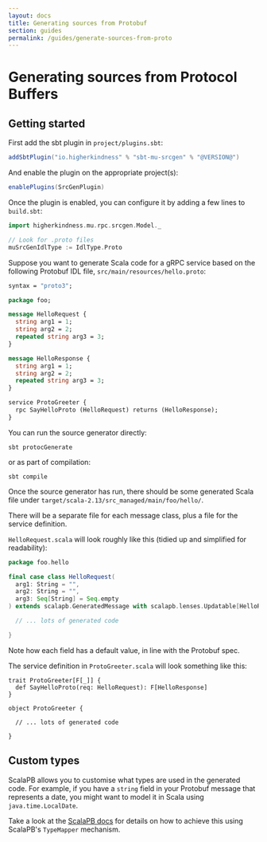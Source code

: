 ```yaml
---
layout: docs
title: Generating sources from Protobuf
section: guides
permalink: /guides/generate-sources-from-proto
---
```


# Generating sources from Protocol Buffers

## Getting started

First add the sbt plugin in `project/plugins.sbt`:

```sbt
addSbtPlugin("io.higherkindness" % "sbt-mu-srcgen" % "@VERSION@")
```

And enable the plugin on the appropriate project(s):

```sbt
enablePlugins(SrcGenPlugin)
```

Once the plugin is enabled, you can configure it by adding a few lines to
`build.sbt`:

```sbt
import higherkindness.mu.rpc.srcgen.Model._

// Look for .proto files
muSrcGenIdlType := IdlType.Proto
```

Suppose you want to generate Scala code for a gRPC service based on the
following Protobuf IDL file, `src/main/resources/hello.proto`:

```proto
syntax = "proto3";

package foo;

message HelloRequest {
  string arg1 = 1;
  string arg2 = 2;
  repeated string arg3 = 3;
}

message HelloResponse {
  string arg1 = 1;
  string arg2 = 2;
  repeated string arg3 = 3;
}

service ProtoGreeter {
  rpc SayHelloProto (HelloRequest) returns (HelloResponse);
}
```

You can run the source generator directly:

```shell script
sbt protocGenerate
```

or as part of compilation:

```shell script
sbt compile
```

Once the source generator has run, there should be some generated Scala file
under `target/scala-2.13/src_managed/main/foo/hello/`.

There will be a separate file for each message class, plus a file for the
service definition.

`HelloRequest.scala` will look roughly like this (tidied up and simplified for
readability):

```scala
package foo.hello

final case class HelloRequest(
  arg1: String = "",
  arg2: String = "",
  arg3: Seq[String] = Seq.empty
) extends scalapb.GeneratedMessage with scalapb.lenses.Updatable[HelloRequest] {

  // ... lots of generated code

}
```

Note how each field has a default value, in line with the Protobuf spec.

The service definition in `ProtoGreeter.scala` will look something like this:

```
trait ProtoGreeter[F[_]] {
  def SayHelloProto(req: HelloRequest): F[HelloResponse]
}

object ProtoGreeter {

  // ... lots of generated code

}
```

## Custom types

ScalaPB allows you to customise what types are used in the generated code. For
example, if you have a `string` field in your Protobuf message that represents a
date, you might want to model it in Scala using `java.time.LocalDate`.

Take a look at the [ScalaPB
docs](https://scalapb.github.io/docs/customizations#custom-types) for details on
how to achieve this using ScalaPB's `TypeMapper` mechanism.

